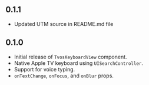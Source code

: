 ## 0.1.1

- Updated UTM source in README.md file 

## 0.1.0

- Initial release of `TvosKeyboardView` component.
- Native Apple TV keyboard using `UISearchController`.
- Support for voice typing.
- `onTextChange`, `onFocus`, and `onBlur` props.
